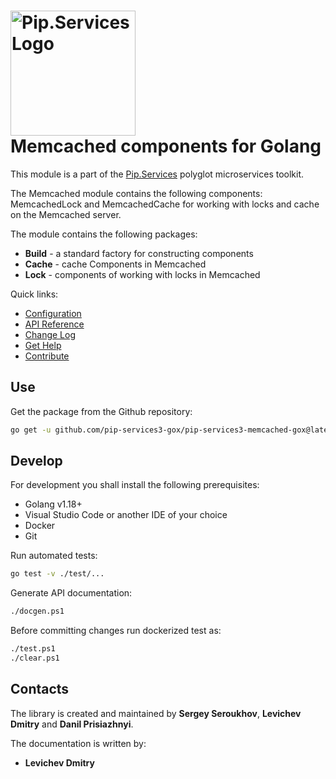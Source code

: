 # <img src="https://uploads-ssl.webflow.com/5ea5d3315186cf5ec60c3ee4/5edf1c94ce4c859f2b188094_logo.svg" alt="Pip.Services Logo" width="200"> <br/> Memcached components for Golang

This module is a part of the [Pip.Services](http://pipservices.org) polyglot microservices toolkit.

The Memcached module contains the following components: MemcachedLock and MemcachedCache for working with locks and cache on the Memcached server.

The module contains the following packages:
- **Build** - a standard factory for constructing components
- **Cache** - cache Components in Memcached
- **Lock** - components of working with locks in Memcached

<a name="links"></a> Quick links:

* [Configuration](http://docs.pipservices.org/concepts/configuration/)
* [API Reference](https://godoc.org/github.com/pip-services3-gox/pip-services3-memcached-gox/)
* [Change Log](CHANGELOG.md)
* [Get Help](http://docs.pipservices.org/get_help/)
* [Contribute](http://docs.pipservices.org/contribute/)


## Use

Get the package from the Github repository:
```bash
go get -u github.com/pip-services3-gox/pip-services3-memcached-gox@latest
```

## Develop

For development you shall install the following prerequisites:
* Golang v1.18+
* Visual Studio Code or another IDE of your choice
* Docker
* Git

Run automated tests:
```bash
go test -v ./test/...
```

Generate API documentation:
```bash
./docgen.ps1
```

Before committing changes run dockerized test as:
```bash
./test.ps1
./clear.ps1
```

## Contacts

The library is created and maintained by **Sergey Seroukhov**, **Levichev Dmitry** and **Danil Prisiazhnyi**.

The documentation is written by:
- **Levichev Dmitry**